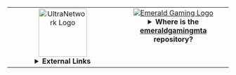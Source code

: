 <table>
  <tr>
    <!-- UltraNetwork -->
    <td width="50%" align="center" valign="top">
      <a href="https://ultranetwork.net" target="_blank" title="Visit UltraNetwork">
        <img src="https://i.imgur.com/XQdRmFu.png" alt="UltraNetwork Logo" height="110" />
      </a>
      <details><summary><strong>External Links</strong></summary>
        <br>
        <ul align="left">
          <li>
            <strong>Website:</strong> <a href="https://ultranetwork.net" target="_blank" title="UltraNetwork Website">https://ultranetwork.net</a>
          </li>
          <li>
            <strong>Forums:</strong> <a href="https://forums.ultranetwork.net" target="_blank" title="UltraNetwork Forums">https://forums.ultranetwork.net</a>
          </li>
        </ul>
      </details>
    </td>
    <!-- Emerald Gaming -->
    <td width="50%" align="center" valign="top">
      <a href="https://imskully.github.io/emeraldgamingmta/" target="_blank" title="Visit Emerald Gaming">
        <img src="https://i.imgur.com/1Y9j3cn.png" alt="Emerald Gaming Logo" />
      </a>
      <details><summary><strong>Where is the <a href="https://imskully.github.io/emeraldgamingmta/" target="_blank">emeraldgamingmta</a> repository?</strong></summary>
        <br>
        <table style="display: block;">
          <tr>
            <td>
              Maintaining an open-source project and providing assistance to users who want to use the source is a lot of work and time consuming, both of which I can't upkeep at the moment. The Emerald Gaming Project has been discontinued as being open source and I will continue to work on it in my spare time.
            </td>
          </tr>
        </table>
      </details>
    </td>
  </tr>
</table>
